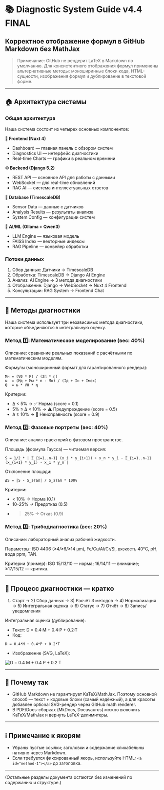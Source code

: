 # 📚 Diagnostic System Guide v4.4 FINAL
## Корректное отображение формул в GitHub Markdown без MathJax

> Примечание: GitHub не рендерит LaTeX в Markdown по умолчанию. Для консистентного отображения формул применены альтернативные методы: моноширинные блоки кода, HTML-сущности, изображения формул и дублирование в текстовой форме.

---

## 🏠 Архитектура системы

### Общая архитектура

Наша система состоит из четырех основных компонентов:

**🎨 Frontend (Nuxt 4)**
- Dashboard — главная панель с обзором систем
- Diagnostics UI — интерфейс диагностики
- Real-time Charts — графики в реальном времени

**⚙️ Backend (Django 5.2)**
- REST API — основное API для работы с данными
- WebSocket — для real-time обновлений
- RAG AI — система интеллектуальных ответов

**💾 Database (TimescaleDB)**
- Sensor Data — данные с датчиков
- Analysis Results — результаты анализа
- System Config — конфигурации систем

**🤖 AI/ML (Ollama + Qwen3)**
- LLM Engine — языковая модель
- FAISS Index — векторные индексы
- RAG Pipeline — конвейер обработки

### Потоки данных

1) Сбор данных: Датчики → TimescaleDB
2) Обработка: TimescaleDB → Django AI Engine
3) Анализ: AI Engine → 3 метода диагностики
4) Отображение: Django → WebSocket → Nuxt 4 Frontend
5) Консультации: RAG System → Frontend Chat

---

## 🔧 Методы диагностики

Наша система использует три независимых метода диагностики, которые объединяются в интегральную оценку.

### Метод 1️⃣: Математическое моделирование (вес: 40%)

Описание: сравнение реальных показаний с расчётными по математическим моделям.

Формулы (моноширинный формат для гарантированного рендера):
```text
Mн = (V0 * P) / (2π * η)
ω  = (Mд + Mм * n - Mн) / (Iд + Iн + Iмех)
Q  = ω * V0 * η
```

Критерии:
- Δ < 5%  → ✅ Норма (score = 0.1)
- 5% ≤ Δ < 10% → ⚠️ Предупреждение (score = 0.5)
- Δ ≥ 10% → 🔴 Неисправность (score = 0.9)

### Метод 2️⃣: Фазовые портреты (вес: 40%)

Описание: анализ траекторий в фазовом пространстве.

Площадь (формула Гаусса) — читаемая версия:
```text
S = 1/2 * | Σ_{i=1..n-1} (x_i * y_{i+1}) + x_n * y_1 - Σ_{i=1..n-1} (x_{i+1} * y_i) - x_1 * y_n |
```

Отклонение площади:
```text
ΔS = |S - S_этал| / S_этал * 100%
```

Критерии:
- < 10% → Норма (0.1)
- 10–25% → Предотказ (0.5)
- > 25% → Отказ (0.9)

### Метод 3️⃣: Трибодиагностика (вес: 20%)

Описание: лабораторный анализ рабочей жидкости.

Параметры: ISO 4406 (≥4/≥6/≥14 μm), Fe/Cu/Al/Cr/Si, вязкость 40°C, pH, вода ppm, TAN.

Критерии (пример): ISO 15/13/10 — норма; 16/14/11 — внимание; ≥17/15/12 — критика.

---

## 🔄 Процесс диагностики — кратко

1) Старт → 2) Сбор данных → 3) Расчёт 3 методов → 4) Нормализация → 5) Интегральная оценка → 6) Статус → 7) Отчёт → 8) Запись/уведомления

Интегральная оценка (дублирование):
- Текст: D = 0.4·M + 0.4·P + 0.2·T
- Код:
```text
D = 0.4*M + 0.4*P + 0.2*T
```
- Изображение (SVG, LaTeX):
<p align="left">
  <img alt="D = 0.4 M + 0.4 P + 0.2 T" src="https://render.githubusercontent.com/render/math?math=D%20%3D%200.4M%20%2B%200.4P%20%2B%200.2T" />
</p>

---

## 🧩 Почему так

- GitHub Markdown не гарантирует KaTeX/MathJax. Поэтому основной способ — текст + кодовые блоки (самый надёжный), а для красоты добавлен optional SVG-рендер через GitHub math renderer.
- В PDF/Docs-сборках (MkDocs, Docusaurus) можно включить KaTeX/MathJax и вернуть LaTeX-делимитеры.

---

## ℹ️ Примечание к якорям

- Убраны пустые [](...) ссылки; заголовки и содержание кликабельны нативно через Markdown.
- Если требуется фиксированный якорь, используйте HTML: `<a id="method-1"></a>` до заголовка.

---

(Остальные разделы документа остаются без изменений по содержанию и структуре.)
